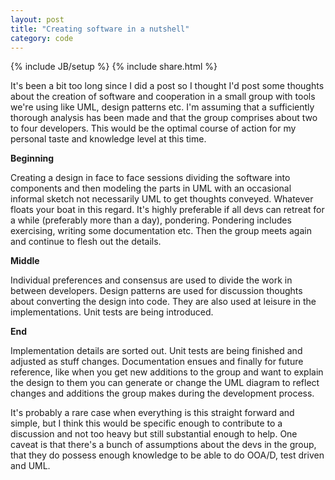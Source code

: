 ```yaml
---
layout: post
title: "Creating software in a nutshell"
category: code
---
```

{% include JB/setup %}
{% include share.html %}

It's been a bit too long since I did a post so I thought I'd post some
thoughts about the creation of software and cooperation in a small
group with tools we're using like UML, design patterns etc. I'm
assuming that a sufficiently thorough analysis has been made and that
the group comprises about two to four developers. This would be the
optimal course of action for my personal taste and knowledge level at
this time.

<strong>Beginning</strong>

Creating a design in face to face sessions dividing the software into
components and then modeling the parts in UML with an occasional
informal sketch not necessarily UML to get thoughts conveyed. Whatever
floats your boat in this regard. It's highly preferable if all devs
can retreat for a while (preferably more than a day),
pondering. Pondering includes exercising, writing some documentation
etc. Then the group meets again and continue to flesh out the details.

<strong>Middle</strong>

Individual preferences and consensus are used to divide the work in
between developers. Design patterns are used for discussion thoughts
about converting the design into code. They are also used at leisure
in the implementations. Unit tests are being introduced.

<strong>End</strong>

Implementation details are sorted out. Unit tests are being finished
and adjusted as stuff changes. Documentation ensues and finally for
future reference, like when you get new additions to the group and
want to explain the design to them you can generate or change the UML
diagram to reflect changes and additions the group makes during the
development process.

It's probably a rare case when everything is this straight forward and
simple, but I think this would be specific enough to contribute to a
discussion and not too heavy but still substantial enough to help.
One caveat is that there's a bunch of assumptions about the devs in
the group, that they do possess enough knowledge to be able to do
OOA/D, test driven and UML.
